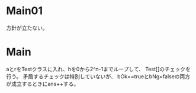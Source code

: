 # Main01
方針が立たない。

# Main
aとrをTestクラスに入れ、hを0から2^n-1までループして、
Test\[\]のチェックを行う。
矛盾するチェックは特別していないが、
bOk==trueとbNg=falseの両方が成立するときにans++する。
